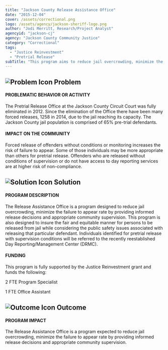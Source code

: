 ```yaml
---
title: "Jackson County Release Assistance Office"
date: "2015-12-04"
cover: /assets/correctional.png
logo: /assets/agency/jackson-sheriff-logo.png
author: "Jodi Merritt, Research/Project Analyst"
agencyid: "jackson-cj"
agency: "Jackson County Community Justice"
category: "Correctional"
tags:
  - "Justice Reinvestment"
  - "Pretrial Release"
subTitle: "This program aims to reduce jail overcrowding, minimize the failure to appear rate by providing informed release decisions and appropriate community supervision."
---
```


## ![Problem Icon](https://github.com/google/material-design-icons/raw/master/alert/1x_web/ic_error_outline_black_48dp.png "Problem") Problem

#### PROBLEMATIC BEHAVIOR OR ACTIVITY

The Pretrial Release Office at the Jackson County Circuit Court was fully eliminated in 2012. Since the elimination of the Office there have been many forced releases, 1258 in 2014, due to the jail reaching its capacity. The Jackson County jail population is comprised of 65% pre-trial defendants.

#### IMPACT ON THE COMMUNITY

Forced release of offenders without conditions or monitoring increases the risk of failure to appear. Some of those individuals may be more appropriate than others for pretrial release. Offenders who are released without conditions of supervision or do not have access to day reporting services are at higher risk of non-compliance.

## ![Solution Icon](https://github.com/google/material-design-icons/raw/master/action/1x_web/ic_lightbulb_outline_black_48dp.png "Solution") Solution

#### PROGRAM DESCRIPTION

The Release Assistance Office is a program designed to reduce jail overcrowding, minimize the failure to appear rate by providing informed release decisions and appropriate community supervision. This program is also designed to insure the fair and equitable manner for persons to be released from jail while considering the public safety issues associated with releasing that particular defendant. Individuals identified for pretrial release with supervision conditions will be referred to the recently reestablished Day Reporting/Management Center (DRMC).

#### FUNDING

This program is fully supported by the Justice Reinvestment grant and funds the following:

2 FTE Program Specialist

1 FTE Office Assistant

## ![Outcome Icon](https://github.com/google/material-design-icons/raw/master/action/1x_web/ic_view_list_black_48dp.png "Outcome") Outcome

#### PROGRAM IMPACT

The Release Assistance Office is a program expected to reduce jail overcrowding, minimize the failure to appear rate by providing informed release decisions and appropriate community supervision.
